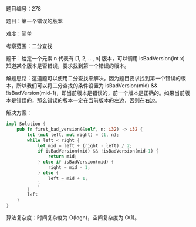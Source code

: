 题目编号：278

题目：第一个错误的版本

难度：简单

考察范围：二分查找

题干：给定一个元素 n 代表有 [1, 2, ..., n] 版本，可以调用 isBadVersion(int x) 知道某个版本是否错误，要求找到第一个错误的版本。

解题思路：这道题可以使用二分查找来解决。因为题目要求找到第一个错误的版本，所以我们可以将二分查找的条件设置为 isBadVersion(mid) && !isBadVersion(mid-1)，即当前版本是错误的，前一个版本是正确的。如果当前版本是错误的，那么错误的版本一定在当前版本的左边，否则在右边。

解决方案：

```rust
impl Solution {
    pub fn first_bad_version(&self, n: i32) -> i32 {
        let (mut left, mut right) = (1, n);
        while left < right {
            let mid = left + (right - left) / 2;
            if isBadVersion(mid) && !isBadVersion(mid-1) {
                return mid;
            } else if isBadVersion(mid) {
                right = mid - 1;
            } else {
                left = mid + 1;
            }
        }
        left
    }
}
```

算法复杂度：时间复杂度为 O(logn)，空间复杂度为 O(1)。